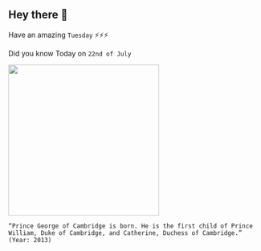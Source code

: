 ## Hey there 👋
Have an amazing `Tuesday` ⚡⚡⚡

Did you know Today on `22nd of July`
 
 [<img src="https://hips.hearstapps.com/hmg-prod.s3.amazonaws.com/images/prince-william-duke-of-cambridge-catherine-duchess-of-news-photo-611451602-1555970841.jpg" width="300" />](https://www.history.com/this-day-in-history/prince-george-child-of-prince-william-and-kate-middleton-born#:~:text=2013%20July%2022-,Prince%20George%2C%20first%20child%20of%20Prince%20William%20and%20Kate%20Middleton,Mary's%20Hospital%20in%20London%2C%20England.) 
 ```
“Prince George of Cambridge is born. He is the first child of Prince William, Duke of Cambridge, and Catherine, Duchess of Cambridge.” (Year: 2013)
```
